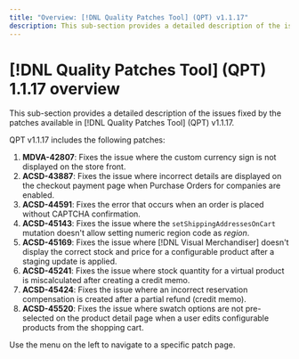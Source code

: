 ```yaml
---
title: "Overview: [!DNL Quality Patches Tool] (QPT) v1.1.17"
description: This sub-section provides a detailed description of the issues fixed by the patches available in [!DNL Quality Patches Tool] (QPT) v1.1.17.
---
```

# [!DNL Quality Patches Tool] (QPT) 1.1.17 overview

This sub-section provides a detailed description of the issues fixed by the patches available in [!DNL Quality Patches Tool] (QPT) v1.1.17.

QPT v1.1.17 includes the following patches:

1. **MDVA-42807**: Fixes the issue where the custom currency sign is not displayed on the store front.
1. **ACSD-43887**: Fixes the issue where incorrect details are displayed on the checkout payment page when Purchase Orders for companies are enabled.
1. **ACSD-44591**: Fixes the error that occurs when an order is placed without CAPTCHA confirmation.
1. **ACSD-45143**: Fixes the issue where the `setShippingAddressesOnCart` mutation doesn't allow setting numeric region code as *region*.
1. **ACSD-45169**: Fixes the issue where [!DNL Visual Merchandiser] doesn't display the correct stock and price for a configurable product after a staging update is applied.
1. **ACSD-45241**: Fixes the issue where stock quantity for a virtual product is miscalculated after creating a credit memo.
1. **ACSD-45424**: Fixes the issue where an incorrect reservation compensation is created after a partial refund (credit memo).
1. **ACSD-45520**: Fixes the issue where swatch options are not pre-selected on the product detail page when a user edits configurable products from the shopping cart.

Use the menu on the left to navigate to a specific patch page.
